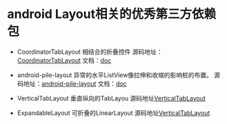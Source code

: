 # android Layout相关的优秀第三方依赖包

* CoordinatorTabLayout 相结合的折叠控件 
源码地址：[CoordinatorTabLayout](https://github.com/hugeterry/CoordinatorTabLayout) 文档：[doc](https://github.com/hugeterry/CoordinatorTabLayout/blob/master/README.md)

* android-pile-layout 异常的水平ListView像拉伸和收缩的影响桩的布置。
源码地址：[android-pile-layout](https://github.com/xmuSistone/android-pile-layout) 文档：[doc](https://github.com/xmuSistone/android-pile-layout/blob/master/README.md)
 
* VerticalTabLayout 垂直纵向的TabLayou
源码地址[VerticalTabLayout](https://github.com/qstumn/VerticalTabLayout)

* ExpandableLayout 可折叠的LinearLayout
源码地址[VerticalTabLayout](https://github.com/iammert/ExpandableLayout)




